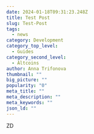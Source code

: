 ```yaml
---
date: 2024-01-18T09:31:23.248Z
title: Test Post
slug: Test-Post
tags:
  - news
category: Development
category_top_level:
  - Guides
category_second_level:
  - Altcoins
author: Anna Trifonova
thumbnail: ""
big_picture: ""
popularity: "0"
meta_title: ""
meta_description: ""
meta_keywords: ""
json_ld: ""
---
```

ZD